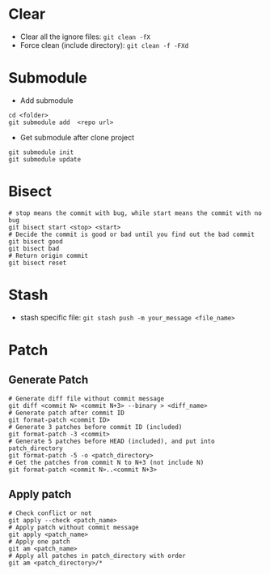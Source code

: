 # Clear
* Clear all the ignore files: `git clean -fX`
* Force clean (include directory): `git clean -f -FXd`

# Submodule
* Add submodule
```
cd <folder>
git submodule add  <repo url>
```
* Get submodule after clone project
```
git submodule init
git submodule update
```

# Bisect
```
# stop means the commit with bug, while start means the commit with no bug
git bisect start <stop> <start>
# Decide the commit is good or bad until you find out the bad commit
git bisect good
git bisect bad
# Return origin commit
git bisect reset
```

# Stash
* stash specific file: `git stash push -m your_message <file_name>`

# Patch
## Generate Patch
```
# Generate diff file without commit message
git diff <commit N> <commit N+3> --binary > <diff_name>
# Generate patch after commit ID
git format-patch <commit ID>
# Generate 3 patches before commit ID (included)
git format-patch -3 <commit>
# Generate 5 patches before HEAD (included), and put into patch_directory
git format-patch -5 -o <patch_directory>
# Get the patches from commit N to N+3 (not include N)
git format-patch <commit N>..<commit N+3>
```

## Apply patch
```
# Check conflict or not
git apply --check <patch_name>
# Apply patch without commit message
git apply <patch_name>
# Apply one patch
git am <patch_name>
# Apply all patches in patch_directory with order
git am <patch_directory>/*
```
